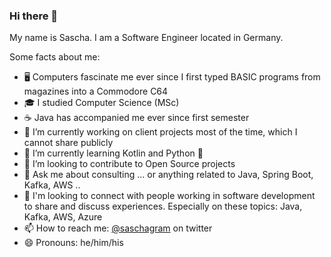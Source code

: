 ### Hi there 👋
My name is Sascha. I am a Software Engineer located in Germany.

Some facts about me:
- 🖥️ Computers fascinate me ever since I first typed BASIC programs from magazines into a Commodore C64
- 🎓 I studied Computer Science (MSc)
- ☕ Java has accompanied me ever since first semester
- 🔭 I’m currently working on client projects most of the time, which I cannot share publicly
- 📖 I’m currently learning Kotlin and Python 🐍
- 👯 I’m looking to contribute to Open Source projects
- 💬 Ask me about consulting ... or anything related to Java, Spring Boot, Kafka, AWS ..
- 🔗 I'm looking to connect with people working in software development to share and discuss experiences. Especially on these topics: Java, Kafka, AWS, Azure
- 📫 How to reach me: [@saschagram](https://twitter.com/saschagram) on twitter
- 😄 Pronouns: he/him/his

